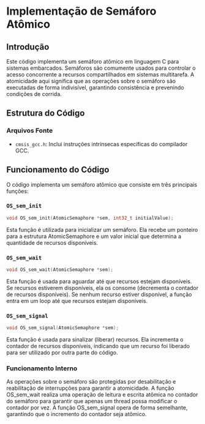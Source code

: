 # Implementação de Semáforo Atômico

## Introdução

Este código implementa um semáforo atômico em linguagem C para sistemas embarcados. Semáforos são comumente usados para controlar o acesso concorrente a recursos compartilhados em sistemas multitarefa. A atomicidade aqui significa que as operações sobre o semáforo são executadas de forma indivisível, garantindo consistência e prevenindo condições de corrida.

## Estrutura do Código

### Arquivos Fonte

- `cmsis_gcc.h`: Inclui instruções intrínsecas específicas do compilador GCC.


## Funcionamento do Código

O código implementa um semáforo atômico que consiste em três principais funções:

### `OS_sem_init`

```c
void OS_sem_init(AtomicSemaphore *sem, int32_t initialValue);
```
Esta função é utilizada para inicializar um semáforo. Ela recebe um ponteiro para a estrutura AtomicSemaphore e um valor inicial que determina a quantidade de recursos disponíveis.

### `OS_sem_wait`
```c
void OS_sem_wait(AtomicSemaphore *sem);
```

Esta função é usada para aguardar até que recursos estejam disponíveis. Se recursos estiverem disponíveis, ela os consome (decrementa o contador de recursos disponíveis). Se nenhum recurso estiver disponível, a função entra em um loop até que recursos estejam disponíveis.

### `OS_sem_signal`
```c
void OS_sem_signal(AtomicSemaphore *sem);
```
Esta função é usada para sinalizar (liberar) recursos. Ela incrementa o contador de recursos disponíveis, indicando que um recurso foi liberado para ser utilizado por outra parte do código.

### Funcionamento Interno

As operações sobre o semáforo são protegidas por desabilitação e reabilitação de interrupções para garantir a atomicidade.
A função OS_sem_wait realiza uma operação de leitura e escrita atômica no contador do semáforo para garantir que apenas um thread possa modificar o contador por vez.
A função OS_sem_signal opera de forma semelhante, garantindo que o incremento do contador seja atômico.
